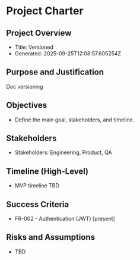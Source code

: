 # Project Charter

## Project Overview
- Title: Versioned
- Generated: 2025-09-25T12:08:57.605254Z

## Purpose and Justification
Doc versioning

## Objectives
- Define the main goal, stakeholders, and timeline.

## Stakeholders
- Stakeholders: Engineering, Product, QA

## Timeline (High-Level)
- MVP timeline TBD

## Success Criteria
- FR-002 - Authentication (JWT) [present]

## Risks and Assumptions
- TBD